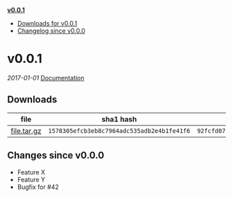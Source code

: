 __[v0.0.1](#v001)__
  - [Downloads for v0.0.1](#downloads-for-v001)
  - [Changelog since v0.0.0](#changelog-since-v000)


# v0.0.1
_2017-01-01_
[Documentation](/docs)


## Downloads

file | sha1 hash | md5 hash
--- | --------- | --------
[file.tar.gz](https://example.com/release/v0.0.1/file.tar.gz) | `1578305efcb3eb8c7964adc535adb2e4b1fe41f6` | `92fcfd07d75ae94bfca36ded722ae7b626091fe4f7e76f6fcbf9f46a2fe3aab6`

## Changes since v0.0.0
  - Feature X
  - Feature Y
  - Bugfix for #42
